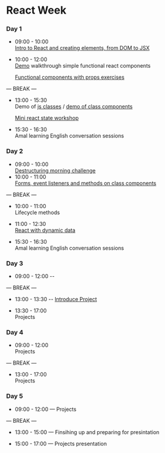 # React Week


### Day 1

- 09:00 - 10:00 <br> 
  [Intro to React and creating elements, from DOM to JSX](https://github.com/jema28/react-intro)
- 10:00 - 12:00 <br> 
  [Demo](https://github.com/fack2/react-components-demo) walkthrough simple functional react components
  
  [Functional components with props exercises](https://github.com/rithmschool/react_exercises/tree/master/01-introduction-to-react/jsx-and-babel)


— BREAK —

- 13:00 - 15:30 <br> 
  Demo of [js classes](https://github.com/jema28/react-week-v2/blob/master/classes-in-js.md) / [demo of class components](https://github.com/fack2/react-components-demo)
  
  [Mini react state workshop](https://github.com/ali-7/mini-react-state-ws)

- 15:30 - 16:30 <br> 
  Amal learning English conversation sessions

### Day 2

- 09:00 - 10:00 <br> 
  [Destructuring morning challenge](https://github.com/jema28/learn-destructuring)
- 10:00 - 11:00 <br> 
  [Forms, event listeners and methods on class components](https://github.com/oliverjam/learn-react/tree/master/05-transform-the-form)

— BREAK —

- 10:00 - 11:00 <br> 
  Lifecycle methods
- 11:00 - 12:30 <br> 
  [React with dynamic data](https://github.com/jema28/react-dynamic-data-codealong)

- 15:30 - 16:30 <br> 
  Amal learning English conversation sessions


### Day 3

- 09:00 - 12:00 -- 

— BREAK —

- 13:00 - 13:30 -- [Introduce Project](./project.md)

- 13:30 - 17:00 <br>
  Projects

### Day 4

- 09:00 - 12:00 <br>
  Projects

— BREAK —

- 13:00 - 17:00 <br>
  Projects

### Day 5

- 09:00 - 12:00 — Projects 

— BREAK —

- 13:00 - 15:00 — Finsihing up and preparing for presintation 

- 15:00 - 17:00 — Projects presentation

